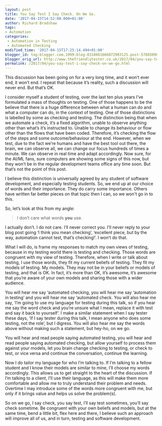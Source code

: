 ```yaml
---
layout: post
title: You Say Test I Say Check. On We Go.
date: '2017-04-15T14:52:00.000+01:00'
author: Richard Bradshaw
tags:
- Automation
categories:
 - Automation in Testing
 - Automated Checking
modified_time: '2017-04-15T17:25:14.494+01:00'
blogger_id: tag:blogger.com,1999:blog-8318661666872903125.post-5788509827327233866
blogger_orig_url: http://www.thefriendlytester.co.uk/2017/04/you-say-test-i-say-check-on-we-go.html
permalink: /2017/04/you-say-test-i-say-check-on-we-go.html
---
```


This discussion has been going on for a very long time, and it won’t ever end, it won’t end. I repeat that because it’s reality, such a discussion will never end. But that’s OK.

I consider myself a student of testing, over the last ten plus years I’ve formulated a mass of thoughts on testing. One of those happens to be the believe that there is a huge difference between what a human can do and what a computer can do, in the context of testing. One of those distinctions is labelled by some as checking and testing. The distinction being that when we automate a check, it’s a fixed algorithm, unable to observe anything other than what’s it’s instructed to. Unable to change its behaviour or flow other than the flows that have been coded. Therefore, it’s checking the flow of the steps and some outcome/behaviour at the end. However, when we test, due to the fact we’re humans and have the best tool out there, the brain, we can observe all, we can change our focus hundreds of times a minute. We can observe in real time and adapt accordingly. Now sure, for the AI/ML fans, sure computers are showing some signs of this now, but they won’t be in the regular development teams office any time soon. But that’s not the point of this post.

I believe this distinction is universally agreed by any student of software development, and especially testing students. So, we end up at our choice of words and their importance. They do carry some importance. Others have written far better pieces on that topic then I can, so we won't go in to this.

So, let’s look at this from my angle:

>I don’t care what words **you** use.

I actually don’t. I do not care. I’ll never correct you. I’ll never reply to your blog post going ‘I think you mean checking’, ‘excellent piece, but by the way, automation cannot test, that’s checking!’. I won’t do that.

What I will do, is frame my responses to match my own views of testing, because in my testing world there is testing and checking. Those words are congruent with my view of testing. Therefore, when I write or talk about testing, I use those words, they fit my current beliefs of testing. They fit my models of testing. My models. They may not be in your beliefs or models of testing, and that is OK. In fact, it’s more than OK, it’s awesome, it’s awesome that you’re aware of your own models and sharing those with a wider audience.

You will hear me say ‘automated checking, you will hear me say ‘automation in testing’ and you will hear me say ‘automated check. You will also hear me say, ‘I’m going to use my language for testing during this talk, so if you hear me say the word check and you’re unsure what I mean, replace it with test and say it back to yourself’. I make a similar statement when I say tester these days, ‘if I say tester during this talk, I mean anyone who does some testing, not the role’, but I digress. You will also hear me say the words above without making such a statement, but hey-ho, on we go.

You will hear and read people saying automated testing, you will hear and read people saying automated checking, but allow yourself to process them against your models, let you brain change checking to testing, or check to test, or vice versa and continue the conversation, continue the learning.

Now I do tailor my language for who I’m talking to. If I’m talking to a fellow student and I know their models are similar to mine, I’ll choose my words accordingly. This allows us to get straight to the heart of the discussion. If I’m talking to a client, I’ll use their language, as this will make them more comfortable and allow me to truly understand their problem and needs. Overtime I may introduce some of the words more congruent with me, but only if it brings value and helps us solve the problem(s).

So on we go, I say check, you say test, I’ll say test sometimes, you’ll say check sometime. Be congruent with your own beliefs and models, but at the same time, bend a little bit, flex here and there, I believe such an approach will improve all of us, and in turn, testing and software development.